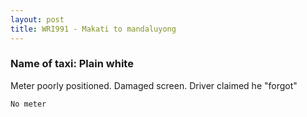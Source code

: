 ```yaml
---
layout: post
title: WRI991 - Makati to mandaluyong
---
```


### Name of taxi: Plain white

Meter poorly positioned. Damaged screen. Driver claimed he "forgot"

```No meter```
